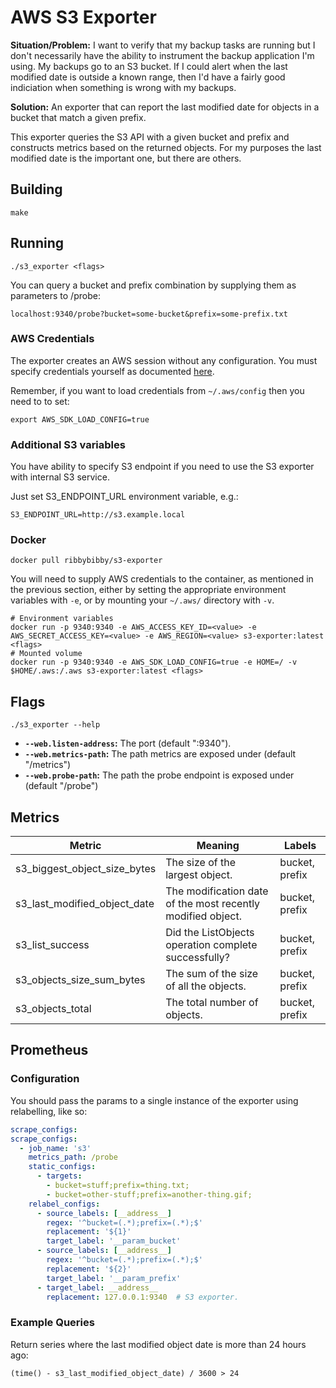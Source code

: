 # AWS S3 Exporter
__Situation/Problem:__ I want to verify that my backup tasks are running but I don't necessarily have the ability to instrument the backup application I'm using. My backups go to an S3 bucket. If I could alert when the last modified date is outside a known range, then I'd have a fairly good indiciation when something is wrong with my backups.

__Solution:__ An exporter that can report the last modified date for objects in a bucket that match a given prefix.

This exporter queries the S3 API with a given bucket and prefix and constructs metrics based on the returned objects. For my purposes the last modified date is the important one, but there are others.

## Building
    make

## Running
    ./s3_exporter <flags>

You can query a bucket and prefix combination by supplying them as parameters to /probe:

    localhost:9340/probe?bucket=some-bucket&prefix=some-prefix.txt

### AWS Credentials
The exporter creates an AWS session without any configuration. You must specify credentials yourself as documented [here](https://docs.aws.amazon.com/sdk-for-go/v1/developer-guide/configuring-sdk.html).

Remember, if you want to load credentials from `~/.aws/config` then you need to to set:

    export AWS_SDK_LOAD_CONFIG=true

### Additional S3 variables
You have ability to specify S3 endpoint if you need to use the S3 exporter with internal S3 service.

Just set S3_ENDPOINT_URL environment variable, e.g.:

    S3_ENDPOINT_URL=http://s3.example.local

### Docker
    docker pull ribbybibby/s3-exporter

You will need to supply AWS credentials to the container, as mentioned in the previous section, either by setting the appropriate environment variables with `-e`, or by mounting your `~/.aws/` directory with `-v`.

    # Environment variables
    docker run -p 9340:9340 -e AWS_ACCESS_KEY_ID=<value> -e AWS_SECRET_ACCESS_KEY=<value> -e AWS_REGION=<value> s3-exporter:latest <flags>
    # Mounted volume
    docker run -p 9340:9340 -e AWS_SDK_LOAD_CONFIG=true -e HOME=/ -v $HOME/.aws:/.aws s3-exporter:latest <flags>


## Flags
    ./s3_exporter --help
 * __`--web.listen-address`:__ The port (default ":9340").
 * __`--web.metrics-path`:__ The path metrics are exposed under (default "/metrics")
 * __`--web.probe-path`:__ The path the probe endpoint is exposed under (default "/probe")

## Metrics


| Metric | Meaning | Labels |
| ------ | ------- | ------ |
| s3_biggest_object_size_bytes | The size of the largest object. | bucket, prefix |
| s3_last_modified_object_date | The modification date of the most recently modified object. | bucket, prefix |
| s3_list_success | Did the ListObjects operation complete successfully? | bucket, prefix |
| s3_objects_size_sum_bytes | The sum of the size of all the objects. | bucket, prefix |
| s3_objects_total | The total number of objects. | bucket, prefix |

## Prometheus
### Configuration
You should pass the params to a single instance of the exporter using relabelling, like so:
```yml
scrape_configs:
scrape_configs:
  - job_name: 's3'
    metrics_path: /probe
    static_configs:
      - targets:
        - bucket=stuff;prefix=thing.txt;
        - bucket=other-stuff;prefix=another-thing.gif;
    relabel_configs:
      - source_labels: [__address__]
        regex: '^bucket=(.*);prefix=(.*);$'
        replacement: '${1}'
        target_label: '__param_bucket'
      - source_labels: [__address__]
        regex: '^bucket=(.*);prefix=(.*);$'
        replacement: '${2}'
        target_label: '__param_prefix'
      - target_label: __address__
        replacement: 127.0.0.1:9340  # S3 exporter.

```
### Example Queries
Return series where the last modified object date is more than 24 hours ago:

    (time() - s3_last_modified_object_date) / 3600 > 24
